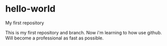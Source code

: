 # hello-world

My first repository

This is my first repository and branch. Now i'm learning to how use github. Will become a professional as fast as possible.
